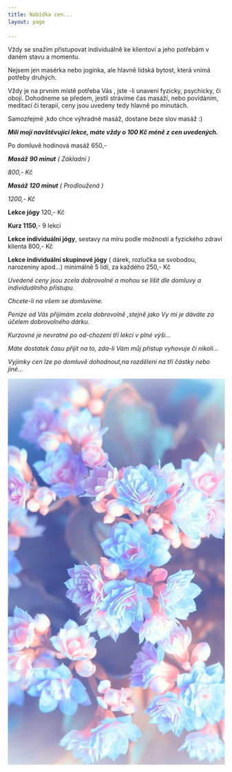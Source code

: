 ```yaml
---
title: Nabídka cen...
layout: page

---
```

Vždy se snažím přistupovat individuálně ke klientovi a jeho potřebám v daném stavu a momentu.

Nejsem jen masérka nebo jogínka, ale hlavně lidská bytost, která vnímá potřeby druhých.

Vždy je na prvním místě potřeba Vás , jste -li unavení fyzicky, psychicky, či obojí. Dohodneme se předem, jestli strávíme čas masáží, nebo povídáním, meditací či terapií, ceny jsou uvedeny tedy hlavně po minutách.

Samozřejmě ,kdo chce výhradně masáž, dostane beze slov masáž :)

**_Milí mojí navštěvující lekce, máte vždy o 100 Kč méně z cen uvedených._**

Po domluvě hodinová masáž 650,-

**_Masáž_** **_90 minut_** _( Základní )_

_800,- Kč_

**_Masáž 120 minut_** _( Prodloužená )_

_1200,- Kč_

**Lekce jógy** 120,- Kč

**Kurz 1150**,- 9 lekcí

**Lekce individuální jógy**, sestavy na míru podle možností a fyzického zdraví klienta 800,- Kč

**Lekce individuální skupinové jógy** ( dárek, rozlučka se svobodou, narozeniny apod...) minimálně 5 lidí, za každého  250,- Kč

_Uvedené ceny jsou zcela dobrovolné a mohou se lišit dle domluvy a individuálního přístupu._

_Chcete-li na všem se domluvíme._

_Peníze od Vás přijímám zcela dobrovolně ,stejně jako Vy mi je dáváte za účelem dobrovolného dárku._

_Kurzovné je nevratné po od-chození tří lekcí v plné výši…_

_Máte dostatek času přijít na to, zda-li Vám můj přístup vyhovuje či nikoli…_

_Vyjímky cen lze po domluvě dohodnout,na rozdělení na tři částky nebo jiné…_

![](/uploads/57fbb7ebfd1817b342675a8ebc96cdd1.jpg)